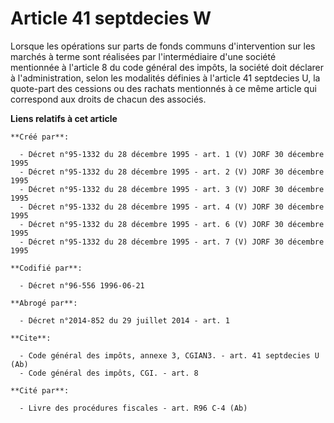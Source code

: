 # Article 41 septdecies W

Lorsque les opérations sur parts de fonds communs d'intervention sur les marchés à terme sont réalisées par l'intermédiaire
d'une société mentionnée à l'article 8 du code général des impôts, la société doit déclarer à l'administration, selon les
modalités définies à l'article 41 septdecies U, la quote-part des cessions ou des rachats mentionnés à ce même article qui
correspond aux droits de chacun des associés.

**Liens relatifs à cet article**

	**Créé par**:

	  - Décret n°95-1332 du 28 décembre 1995 - art. 1 (V) JORF 30 décembre 1995
	  - Décret n°95-1332 du 28 décembre 1995 - art. 2 (V) JORF 30 décembre 1995
	  - Décret n°95-1332 du 28 décembre 1995 - art. 3 (V) JORF 30 décembre 1995
	  - Décret n°95-1332 du 28 décembre 1995 - art. 4 (V) JORF 30 décembre 1995
	  - Décret n°95-1332 du 28 décembre 1995 - art. 6 (V) JORF 30 décembre 1995
	  - Décret n°95-1332 du 28 décembre 1995 - art. 7 (V) JORF 30 décembre 1995

	**Codifié par**:

	  - Décret n°96-556 1996-06-21

	**Abrogé par**:

	  - Décret n°2014-852 du 29 juillet 2014 - art. 1

	**Cite**:

	  - Code général des impôts, annexe 3, CGIAN3. - art. 41 septdecies U (Ab)
	  - Code général des impôts, CGI. - art. 8

	**Cité par**:

	  - Livre des procédures fiscales - art. R96 C-4 (Ab)
